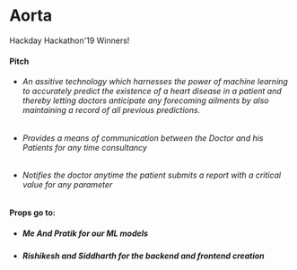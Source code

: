 # Aorta
Hackday Hackathon'19 Winners!

#### Pitch
- ###### An assitive technology which harnesses the power of machine learning to accurately predict the existence of a heart disease in a patient and thereby letting doctors anticipate any forecoming ailments by also maintaining a record of all previous predictions.
- ###### Provides a means of communication between the Doctor and his Patients for any time consultancy
- ###### Notifies the doctor anytime the patient submits a report with a critical value for any parameter 

#### Props go to:
  - ##### Me And Pratik for our ML models
  - ##### Rishikesh and Siddharth for the backend and frontend creation
